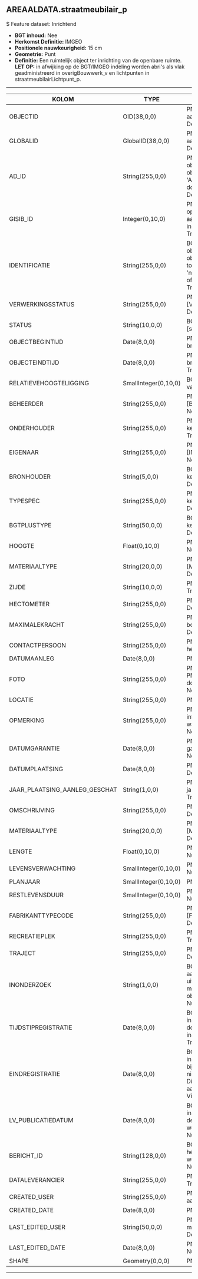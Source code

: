  ## AREAALDATA.straatmeubilair_p

$ Feature dataset: Inrichtend

* __BGT inhoud:__ Nee
* __Herkomst Definitie:__ IMGEO
* __Positionele nauwkeurigheid:__ 15 cm
* __Geometrie:__ Punt
* __Definitie:__ Een ruimtelijk object ter inrichting van de openbare ruimte. __LET OP:__ in afwijking op de BGT/IMGEO indeling worden abri's als vlak geadministreerd in overigBouwwerk_v en lichtpunten in straatmeubilairLichtpunt_p.

***

|KOLOM                               |TYPE                    	|DEFINITIE|
|------                              |----          	        |-----    |
|OBJECTID                            |OID(38,0,0)               |PNH; Intern ArcGIS Identificatienummer, aangemaakt door ArcGIS; Nullable: False; Default: None|
|GLOBALID                            |GlobalID(38,0,0)          |PNH; Global Unique Identifier,  aangemaakt door ArcGIS; Nullable: False; Default: None|
|AD_ID                               |String(255,0,0)           |PNH; Uniek identificatienummer voor het object dat onveranderlijk is zolang het object bestaat in Areaaldata: in format 'AD.[GUID]'. Dit moet worden ingevuld door de aannemer; Nullable: False; Default: None|
|GISIB_ID                            |Integer(0,10,0)           |PNH; Uniek Identificatienummer beheer openbare ruimte (GISIB), wordt aangemaakt in GISIB en mag niet worden ingevuld door de aannemer; Nullable: True; Default: None|
|IDENTIFICATIE                       |String(255,0,0)           |BGT; Uniek identificatienummer voor het object dat onveranderlijk is zolang het object bestaat: bevat indien van toepassing BGT/IMKL ID in format 'nl.imgeo/imkl.bronhouderscode.LokaalID' of anders: '00000'.LokaalID; Nullable: True; Default: None|
|VERWERKINGSSTATUS                   |String(255,0,0)           |PNH; Status van de gegevens; keuzelijst [VERWERKINGSSTATUS]; Nullable: False; Default: Nieuw|
|STATUS                              |String(10,0,0)            |BGT; BGT status van het object; keuzelijst [status]; Nullable: False; Default: bestaand|
|OBJECTBEGINTIJD                     |Date(8,0,0)               |PNH; Datum waarop het object bij de bronhouder is ontstaan; Nullable: True|
|OBJECTEINDTIJD                      |Date(8,0,0)               |PNH; Datum waarop het object bij de bronhouder niet meer geldig is; Nullable: True|
|RELATIEVEHOOGTELIGGING              |SmallInteger(0,10,0)      |BGT; Aanduiding voor de relatieve hoogte van het object; Nullable: False; Default: 0|
|BEHEERDER                           |String(255,0,0)           |PNH; Beheerder van het object; keuzelijst [BEHEERDER]; Nullable: True; Default: None|
|ONDERHOUDER                         |String(255,0,0)           |PNH; Onderhouder van het object; keuzelijst [ONDERHOUDER]; Nullable: True; Default: None|
|EIGENAAR                            |String(255,0,0)           |PNH; Eigenaar van het object; keuzelijst [INSTANTIE]; Nullable: True; Default: None|
|BRONHOUDER                          |String(5,0,0)             |BGT; De bronhoudercode van het object; keuzelijst [bronhouder]; Nullable: False; Default: None|
|TYPESPEC                            |String(255,0,0)           |PNH; Nadere typering van het object; keuzelijst [typeSpecSTM]; Nullable: True; Default: None|
|BGTPLUSTYPE                         |String(50,0,0)            |BGT; Nadere type omschrijving in de BGT; keuzelijst [typeSTM]; Nullable: False; Default: None|
|HOOGTE                              |Float(0,10,0)             |PNH; Hoogte van het lichtpunt in meter; Nullable: True|
|MATERIAALTYPE                       |String(20,0,0)            |PNH; Materiaalkeuze; keuzelijst [MATERIAALTYPE]; Nullable: True; Default: None|
|ZIJDE                               |String(10,0,0)            |PNH; Zijde; keuzelijst [ZIJDE]; Nullable: True; Default: None|
|HECTOMETER                          |String(255,0,0)           |PNH; Hectometrering; Nullable: True; Default: None|
|MAXIMALEKRACHT                      |String(255,0,0)           |PNH; Maximale toegestaan kracht op de bolder (Newton? TODO); Nullable: True; Default: None|
|CONTACTPERSOON                      |String(255,0,0)           |PNH; Contactpersoon namens de herdenkers; Nullable: True; Default: None|
|DATUMAANLEG                         |Date(8,0,0)               |PNH; Datum Aanleg; Nullable: True|
|FOTO                                |String(255,0,0)           |PNH; Locatie van de foto op de S schijf bij PNH. Deze hoeft niet gevuld te worden door de aannemer. Nullable: True; Default: None
|LOCATIE                             |String(255,0,0)           |PNH; Zijweg; Nullable: True; Default: None|
|OPMERKING                           |String(255,0,0)           |PNH; Toevoeging van subjectieve informatie met betrekking tot opmerkelijke waarnemingen; Nullable: True; Default: None|
|DATUMGARANTIE                       |Date(8,0,0)               |PNH; Datum en jaartal tot wanneer de garantie geldig is; Nullable: True; Default: None|
|DATUMPLAATSING                      |Date(8,0,0)               |PNH; Datum aanleg; Nullable: True; Default: None|
|JAAR_PLAATSING_AANLEG_GESCHAT       |String(1,0,0)             |PNH; Jaar plaatsing of aanleg is geschat: ja of nee; keuzelijst [jaNee]; Nullable: True; Default: N|
|OMSCHRIJVING                        |String(255,0,0)           |PNH; Extra toelichting; Nullable: True; Default: None|
|MATERIAALTYPE                       |String(20,0,0)            |PNH; Materiaaltype; keuzelijst [MATERIAALTYPE]; Nullable: True; Default: None|
|LENGTE                              |Float(0,10,0)             |PNH; Lengte van de boom in meter; Nullable: True|
|LEVENSVERWACHTING                   |SmallInteger(0,10,0)      |PNH; Levensverwachting in jaren jaar; Nullable: True|
|PLANJAAR                            |SmallInteger(0,10,0)      |PNH; Planjaar; Nullable: True|
|RESTLEVENSDUUR                      |SmallInteger(0,10,0)      |PNH; Restlevensduur in maanden; Nullable: True; Default: None|
|FABRIKANTTYPECODE                   |String(255,0,0)           |PNH; Fabrikanttypecode; keuzelijst [FABRIKANT_TYPECODE]; Nullable: True; Default: None|
|RECREATIEPLEK                       |String(255,0,0)           |PNH; FK naar recreatieplek_v; Nullable: True; Default: None
|TRAJECT                             |String(255,0,0)           |PNH; FK naar traject_v; Nullable: True; Default: None|
|INONDERZOEK                         |String(1,0,0)             |BGT; Een aanduiding waarmee wordt aangegeven dat een onderzoek wordt uitgevoerd naar de juistheid van een of meer gegevens van het betreffende object: Ja/Nee; keuzelijst [jaNee]; Nullable: False; Default: N; Visible:No|
|TIJDSTIPREGISTRATIE                 |Date(8,0,0)               |BGT; Datum en tijdstip waarop deze instantie van het object is opgenomen door de bronhouder. Dit mag niet worden ingevuld door de aannemer; Nullable: True; Default: None; Visible:No|
|EINDREGISTRATIE                     |Date(8,0,0)               |BGT; Datum en tijdstip waarop deze instantie van het object niet meer geldig is bij de bronhouder. Wanneer deze waarde niet is ingevuld is de instantie nog geldig. Dit mag niet worden ingevuld door de aannemer; Nullable: True; Default: None; Visible:No|
|LV_PUBLICATIEDATUM                  |Date(8,0,0)               |BGT; Datum en tijdstip waarop deze instantie van het object is opgenomen in de Landelijke Voorziening. Dit mag niet worden ingevuld door de aannemer; Nullable: True; Default: None; Visible:No|
|BERICHT_ID                          |String(128,0,0)           |BGT; Nummer van het bericht dat PNH heeft verzonden naar LV. Dit mag niet worden ingevuld door de aannemer; Nullable: True; Default: None; Visible:No|
|DATALEVERANCIER                     |String(255,0,0)           |PNH; Leverancier van de data; Nullable: True; Default: None|
|CREATED_USER                        |String(255,0,0)           |PNH; Naam van gebruiker die de rij heeft aangemaakt; Nullable: True; Default: None|
|CREATED_DATE                        |Date(8,0,0)               |PNH; Aanmaakdatum; Nullable: True|
|LAST_EDITED_USER                    |String(50,0,0)            |PNH; Naam van gebruiker die de laatste mutatie heeft doorgevoerd; Nullable: True; Default: None|
|LAST_EDITED_DATE                    |Date(8,0,0)               |PNH; Datum van de laatste mutatie; Nullable: True|
|SHAPE                               |Geometry(0,0,0)           |PNH; Punt|


***
